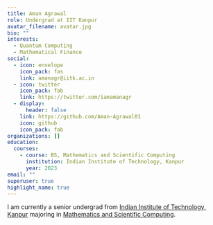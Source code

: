 ```yaml
---
title: Aman Agrawal
role: Undergrad at IIT Kanpur
avatar_filename: avatar.jpg
bio: ""
interests:
  - Quantum Computing
  - Mathematical Finance
social:
  - icon: envelope
    icon_pack: fas
    link: amanagr@iitk.ac.in
  - icon: twitter
    icon_pack: fab
    link: https://twitter.com/iamamanagr
  - display:
      header: false
    link: https://github.com/Aman-Agrawal01
    icon: github
    icon_pack: fab
organizations: []
education:
  courses:
    - course: BS, Mathematics and Scientific Computing
      institution: Indian Institute of Technology, Kanpur
      year: 2023
email: ""
superuser: true
highlight_name: true
---
```

I am currently a senior undergrad from [Indian Institute of Technology, Kanpur](https://www.iitk.ac.in/) majoring in [Mathematics and Scientific Computing](https://www.iitk.ac.in/math/).